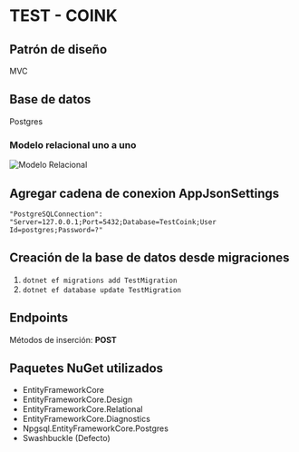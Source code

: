 # TEST - COINK

## Patrón de diseño
MVC

## Base de datos
Postgres

### Modelo relacional uno a uno
![Modelo Relacional](https://github.com/user-attachments/assets/0cb1b500-acbf-4c88-9f92-159c5378bc33)

## Agregar cadena de conexion AppJsonSettings
`"PostgreSQLConnection": "Server=127.0.0.1;Port=5432;Database=TestCoink;User Id=postgres;Password=?"`

## Creación de la base de datos desde migraciones
1. `dotnet ef migrations add TestMigration`
2. `dotnet ef database update TestMigration`

## Endpoints
Métodos de inserción: **POST**

## Paquetes NuGet utilizados
- EntityFrameworkCore
- EntityFrameworkCore.Design
- EntityFrameworkCore.Relational
- EntityFrameworkCore.Diagnostics
- Npgsql.EntityFrameworkCore.Postgres
- Swashbuckle (Defecto)
